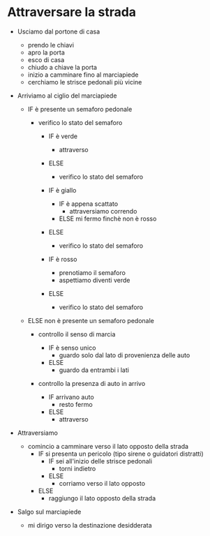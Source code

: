 # Attraversare la strada

- Usciamo dal portone di casa
    - prendo le chiavi
    - apro la porta
    - esco di casa 
    - chiudo a chiave la porta
    - inizio a camminare fino al marciapiede
    - cerchiamo le strisce pedonali più vicine

- Arriviamo al ciglio del marciapiede

    - IF è presente un semaforo pedonale
        - verifico lo stato del semaforo
            - IF è verde
                - attraverso
            - ELSE 
                - verifico lo stato del semaforo

            - IF è giallo
                - IF è appena scattato
                    - attraversiamo correndo
                - ELSE mi fermo finchè non è rosso
            - ELSE 
                - verifico lo stato del semaforo

            - IF è rosso
                - prenotiamo il semaforo
                - aspettiamo diventi verde
            - ELSE 
                - verifico lo stato del semaforo

    - ELSE non è presente un semaforo pedonale
        - controllo il senso di marcia
            - IF è senso unico
                - guardo solo dal lato di provenienza delle auto
            - ELSE
                - guardo da entrambi i lati

        - controllo la presenza di auto in arrivo
            - IF arrivano auto
                - resto fermo
            - ELSE 
                - attraverso
                    
            
- Attraversiamo
    - comincio a camminare verso il lato opposto della strada
        - IF si presenta un pericolo (tipo sirene o guidatori distratti)
            - IF sei all'inizio delle strisce pedonali
                - torni indietro
            - ELSE 
                - corriamo verso il lato opposto
        - ELSE
            - raggiungo il lato opposto della strada

- Salgo sul marciapiede
    - mi dirigo verso la destinazione desidderata